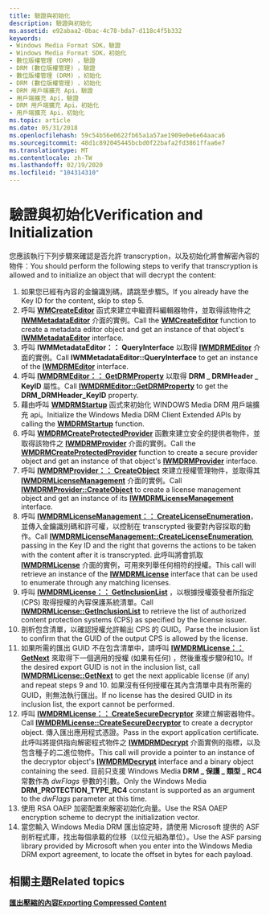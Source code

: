 ```yaml
---
title: 驗證與初始化
description: 驗證與初始化
ms.assetid: e92abaa2-0bac-4c78-bda7-d118c4f5b332
keywords:
- Windows Media Format SDK，驗證
- Windows Media Format SDK，初始化
- 數位版權管理 (DRM) ，驗證
- DRM (數位版權管理) ，驗證
- 數位版權管理 (DRM) ，初始化
- DRM (數位版權管理) ，初始化
- DRM 用戶端擴充 Api，驗證
- 用戶端擴充 Api，驗證
- DRM 用戶端擴充 Api，初始化
- 用戶端擴充 Api，初始化
ms.topic: article
ms.date: 05/31/2018
ms.openlocfilehash: 59c54b56e0622fb65a1a57ae1909e0e6e64aaca6
ms.sourcegitcommit: 48d1c892045445bcbd0f22bafa2fd3861ffaa6e7
ms.translationtype: MT
ms.contentlocale: zh-TW
ms.lasthandoff: 02/19/2020
ms.locfileid: "104314310"
---
```

# <a name="verification-and-initialization"></a><span data-ttu-id="e4a6f-113">驗證與初始化</span><span class="sxs-lookup"><span data-stu-id="e4a6f-113">Verification and Initialization</span></span>

<span data-ttu-id="e4a6f-114">您應該執行下列步驟來確認是否允許 transcryption，以及初始化將會解密內容的物件：</span><span class="sxs-lookup"><span data-stu-id="e4a6f-114">You should perform the following steps to verify that transcryption is allowed and to initialize an object that will decrypt the content:</span></span>

1.  <span data-ttu-id="e4a6f-115">如果您已經有內容的金鑰識別碼，請跳至步驟5。</span><span class="sxs-lookup"><span data-stu-id="e4a6f-115">If you already have the Key ID for the content, skip to step 5.</span></span>
2.  <span data-ttu-id="e4a6f-116">呼叫 [**WMCreateEditor**](/previous-versions/windows/desktop/api/Wmsdkidl/nf-wmsdkidl-wmcreateeditor) 函式來建立中繼資料編輯器物件，並取得該物件之 [**IWMMetadataEditor**](/previous-versions/windows/desktop/api/wmsdkidl/nn-wmsdkidl-iwmmetadataeditor) 介面的實例。</span><span class="sxs-lookup"><span data-stu-id="e4a6f-116">Call the [**WMCreateEditor**](/previous-versions/windows/desktop/api/Wmsdkidl/nf-wmsdkidl-wmcreateeditor) function to create a metadata editor object and get an instance of that object's [**IWMMetadataEditor**](/previous-versions/windows/desktop/api/wmsdkidl/nn-wmsdkidl-iwmmetadataeditor) interface.</span></span>
3.  <span data-ttu-id="e4a6f-117">呼叫 **IWMMetadataEditor：： QueryInterface** 以取得 [**IWMDRMEditor**](/previous-versions/windows/desktop/api/wmsdkidl/nn-wmsdkidl-iwmdrmeditor) 介面的實例。</span><span class="sxs-lookup"><span data-stu-id="e4a6f-117">Call **IWMMetadataEditor::QueryInterface** to get an instance of the [**IWMDRMEditor**](/previous-versions/windows/desktop/api/wmsdkidl/nn-wmsdkidl-iwmdrmeditor) interface.</span></span>
4.  <span data-ttu-id="e4a6f-118">呼叫 [**IWMDRMEditor：： GetDRMProperty**](/previous-versions/windows/desktop/api/Wmsdkidl/nf-wmsdkidl-iwmdrmeditor-getdrmproperty) 以取得 **DRM \_ DRMHeader \_ KeyID** 屬性。</span><span class="sxs-lookup"><span data-stu-id="e4a6f-118">Call [**IWMDRMEditor::GetDRMProperty**](/previous-versions/windows/desktop/api/Wmsdkidl/nf-wmsdkidl-iwmdrmeditor-getdrmproperty) to get the **DRM\_DRMHeader\_KeyID** property.</span></span>
5.  <span data-ttu-id="e4a6f-119">藉由呼叫 [**WMDRMStartup**](wmdrmstartup.md) 函式來初始化 WINDOWS Media DRM 用戶端擴充 api。</span><span class="sxs-lookup"><span data-stu-id="e4a6f-119">Initialize the Windows Media DRM Client Extended APIs by calling the [**WMDRMStartup**](wmdrmstartup.md) function.</span></span>
6.  <span data-ttu-id="e4a6f-120">呼叫 [**WMDRMCreateProtectedProvider**](wmdrmcreateprotectedprovider.md) 函數來建立安全的提供者物件，並取得該物件之 [**IWMDRMProvider**](iwmdrmprovider.md) 介面的實例。</span><span class="sxs-lookup"><span data-stu-id="e4a6f-120">Call the [**WMDRMCreateProtectedProvider**](wmdrmcreateprotectedprovider.md) function to create a secure provider object and get an instance of that object's [**IWMDRMProvider**](iwmdrmprovider.md) interface.</span></span>
7.  <span data-ttu-id="e4a6f-121">呼叫 [**IWMDRMProvider：： CreateObject**](iwmdrmprovider-createobject.md) 來建立授權管理物件，並取得其 [**IWMDRMLicenseManagement**](iwmdrmlicensemanagement.md) 介面的實例。</span><span class="sxs-lookup"><span data-stu-id="e4a6f-121">Call [**IWMDRMProvider::CreateObject**](iwmdrmprovider-createobject.md) to create a license management object and get an instance of its [**IWMDRMLicenseManagement**](iwmdrmlicensemanagement.md) interface.</span></span>
8.  <span data-ttu-id="e4a6f-122">呼叫 [**IWMDRMLicenseManagement：： CreateLicenseEnumeration**](iwmdrmlicensemanagement-createlicenseenumeration.md)，並傳入金鑰識別碼和許可權，以控制在 transcrypted 後要對內容採取的動作。</span><span class="sxs-lookup"><span data-stu-id="e4a6f-122">Call [**IWMDRMLicenseManagement::CreateLicenseEnumeration**](iwmdrmlicensemanagement-createlicenseenumeration.md), passing in the Key ID and the right that governs the actions to be taken with the content after it is transcrypted.</span></span> <span data-ttu-id="e4a6f-123">此呼叫將會抓取 [**IWMDRMLicense**](iwmdrmlicense.md) 介面的實例，可用來列舉任何相符的授權。</span><span class="sxs-lookup"><span data-stu-id="e4a6f-123">This call will retrieve an instance of the [**IWMDRMLicense**](iwmdrmlicense.md) interface that can be used to enumerate through any matching licenses.</span></span>
9.  <span data-ttu-id="e4a6f-124">呼叫 [**IWMDRMLicense：： GetInclusionList**](iwmdrmlicense-getinclusionlist.md) ，以根據授權簽發者所指定 (CPS) 取得授權的內容保護系統清單。</span><span class="sxs-lookup"><span data-stu-id="e4a6f-124">Call [**IWMDRMLicense::GetInclusionList**](iwmdrmlicense-getinclusionlist.md) to retrieve the list of authorized content protection systems (CPS) as specified by the license issuer.</span></span>
10. <span data-ttu-id="e4a6f-125">剖析包含清單，以確認授權允許輸出 CPS 的 GUID。</span><span class="sxs-lookup"><span data-stu-id="e4a6f-125">Parse the inclusion list to confirm that the GUID of the output CPS is allowed by the license.</span></span>
11. <span data-ttu-id="e4a6f-126">如果所需的匯出 GUID 不在包含清單中，請呼叫 [**IWMDRMLicense：： GetNext**](iwmdrmlicense-getnext.md) 來取得下一個適用的授權 (如果有任何) ，然後重複步驟9和10。</span><span class="sxs-lookup"><span data-stu-id="e4a6f-126">If the desired export GUID is not in the inclusion list, call [**IWMDRMLicense::GetNext**](iwmdrmlicense-getnext.md) to get the next applicable license (if any) and repeat steps 9 and 10.</span></span> <span data-ttu-id="e4a6f-127">如果沒有任何授權在其內含清單中具有所需的 GUID，則無法執行匯出。</span><span class="sxs-lookup"><span data-stu-id="e4a6f-127">If no license has the desired GUID in its inclusion list, the export cannot be performed.</span></span>
12. <span data-ttu-id="e4a6f-128">呼叫 [**IWMDRMLicense：： CreateSecureDecryptor**](iwmdrmlicense-createsecuredecryptor.md) 來建立解密器物件。</span><span class="sxs-lookup"><span data-stu-id="e4a6f-128">Call [**IWMDRMLicense::CreateSecureDecryptor**](iwmdrmlicense-createsecuredecryptor.md) to create a decryptor object.</span></span> <span data-ttu-id="e4a6f-129">傳入匯出應用程式憑證。</span><span class="sxs-lookup"><span data-stu-id="e4a6f-129">Pass in the export application certificate.</span></span> <span data-ttu-id="e4a6f-130">此呼叫將提供指向解密程式物件之 [**IWMDRMDecrypt**](iwmdrmdecrypt.md) 介面實例的指標，以及包含種子的二進位物件。</span><span class="sxs-lookup"><span data-stu-id="e4a6f-130">This call will provide a pointer to an instance of the decryptor object's [**IWMDRMDecrypt**](iwmdrmdecrypt.md) interface and a binary object containing the seed.</span></span> <span data-ttu-id="e4a6f-131">目前只支援 Windows Media **DRM \_ 保護 \_ 類型 \_ RC4** 常數作為 *dwFlags* 參數的引數。</span><span class="sxs-lookup"><span data-stu-id="e4a6f-131">Only the Windows Media **DRM\_PROTECTION\_TYPE\_RC4** constant is supported as an argument to the *dwFlags* parameter at this time.</span></span>
13. <span data-ttu-id="e4a6f-132">使用 RSA OAEP 加密配置來解密初始化向量。</span><span class="sxs-lookup"><span data-stu-id="e4a6f-132">Use the RSA OAEP encryption scheme to decrypt the initialization vector.</span></span>
14. <span data-ttu-id="e4a6f-133">當您輸入 Windows Media DRM 匯出協定時，請使用 Microsoft 提供的 ASF 剖析程式庫，找出每個承載的位移（以位元組為單位）。</span><span class="sxs-lookup"><span data-stu-id="e4a6f-133">Use the ASF parsing library provided by Microsoft when you enter into the Windows Media DRM export agreement, to locate the offset in bytes for each payload.</span></span>

## <a name="related-topics"></a><span data-ttu-id="e4a6f-134">相關主題</span><span class="sxs-lookup"><span data-stu-id="e4a6f-134">Related topics</span></span>

<dl> <dt>

[<span data-ttu-id="e4a6f-135">**匯出壓縮的內容**</span><span class="sxs-lookup"><span data-stu-id="e4a6f-135">**Exporting Compressed Content**</span></span>](exporting-compressed-content.md)
</dt> </dl>

 

 




